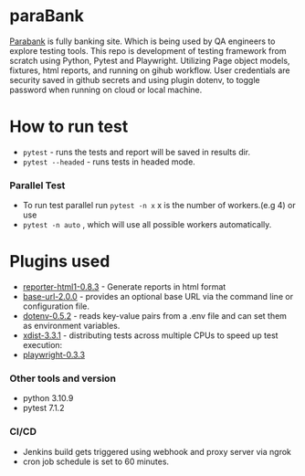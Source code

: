 # paraBank
[Parabank](https://parabank.parasoft.com/parabank/index.htm) is fully banking site. Which is being used by QA engineers to explore testing tools. This repo is development of testing framework from scratch using Python, Pytest and Playwright. Utilizing Page object models, fixtures, html reports, and running on gihub workflow. User credentials are security saved in github secrets and using plugin dotenv, to toggle password when running on cloud or local machine. 

# How to run test
- ```pytest``` - runs the tests and report will be saved in results dir.
- ```pytest --headed``` - runs tests in headed mode.


### Parallel Test
- To run test parallel run ```pytest -n x``` x is the number of workers.(e.g 4) or use 
- ```pytest -n auto``` , which will use all possible workers automatically.

# Plugins used
- [reporter-html1-0.8.3](https://pypi.org/project/pytest-reporter-html1/) - Generate reports in html format 
- [base-url-2.0.0](https://pypi.org/project/pytest-base-url/) - provides an optional base URL via the command line or configuration file.
- [dotenv-0.5.2](https://pypi.org/project/python-dotenv/) - reads key-value pairs from a .env file and can set them as environment variables.
- [xdist-3.3.1](https://pypi.org/project/pytest-xdist/) - distributing tests across multiple CPUs to speed up test execution:
- [playwright-0.3.3](https://playwright.dev/python/)

### Other tools and version
- python 3.10.9
- pytest 7.1.2

### CI/CD
- Jenkins build gets triggered using webhook and proxy server via ngrok
- cron job schedule is set to 60 minutes.
